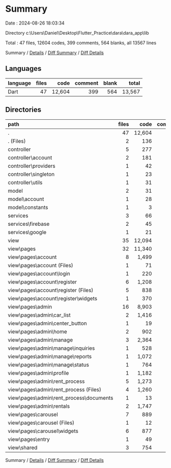 # Summary

Date : 2024-08-26 18:03:34

Directory c:\\Users\\Daniel\\Desktop\\Flutter_Practice\\dara\\dara_app\\lib

Total : 47 files,  12604 codes, 399 comments, 564 blanks, all 13567 lines

Summary / [Details](details.md) / [Diff Summary](diff.md) / [Diff Details](diff-details.md)

## Languages
| language | files | code | comment | blank | total |
| :--- | ---: | ---: | ---: | ---: | ---: |
| Dart | 47 | 12,604 | 399 | 564 | 13,567 |

## Directories
| path | files | code | comment | blank | total |
| :--- | ---: | ---: | ---: | ---: | ---: |
| . | 47 | 12,604 | 399 | 564 | 13,567 |
| . (Files) | 2 | 136 | 23 | 20 | 179 |
| controller | 5 | 277 | 21 | 36 | 334 |
| controller\\account | 2 | 181 | 9 | 14 | 204 |
| controller\\providers | 1 | 42 | 3 | 6 | 51 |
| controller\\singleton | 1 | 23 | 7 | 11 | 41 |
| controller\\utils | 1 | 31 | 2 | 5 | 38 |
| model | 2 | 31 | 0 | 2 | 33 |
| model\\account | 1 | 28 | 0 | 2 | 30 |
| model\\constants | 1 | 3 | 0 | 0 | 3 |
| services | 3 | 66 | 6 | 13 | 85 |
| services\\firebase | 2 | 45 | 6 | 8 | 59 |
| services\\google | 1 | 21 | 0 | 5 | 26 |
| view | 35 | 12,094 | 349 | 493 | 12,936 |
| view\\pages | 32 | 11,340 | 310 | 426 | 12,076 |
| view\\pages\\account | 8 | 1,499 | 111 | 125 | 1,735 |
| view\\pages\\account (Files) | 1 | 71 | 7 | 8 | 86 |
| view\\pages\\account\\login | 1 | 220 | 17 | 18 | 255 |
| view\\pages\\account\\register | 6 | 1,208 | 87 | 99 | 1,394 |
| view\\pages\\account\\register (Files) | 5 | 838 | 53 | 63 | 954 |
| view\\pages\\account\\register\\widgets | 1 | 370 | 34 | 36 | 440 |
| view\\pages\\admin | 16 | 8,903 | 187 | 258 | 9,348 |
| view\\pages\\admin\\car_list | 2 | 1,416 | 43 | 42 | 1,501 |
| view\\pages\\admin\\center_button | 1 | 19 | 0 | 3 | 22 |
| view\\pages\\admin\\home | 2 | 902 | 13 | 21 | 936 |
| view\\pages\\admin\\manage | 3 | 2,364 | 56 | 67 | 2,487 |
| view\\pages\\admin\\manage\\inquiries | 1 | 528 | 16 | 23 | 567 |
| view\\pages\\admin\\manage\\reports | 1 | 1,072 | 29 | 34 | 1,135 |
| view\\pages\\admin\\manage\\status | 1 | 764 | 11 | 10 | 785 |
| view\\pages\\admin\\profile | 1 | 1,182 | 28 | 25 | 1,235 |
| view\\pages\\admin\\rent_process | 5 | 1,273 | 15 | 50 | 1,338 |
| view\\pages\\admin\\rent_process (Files) | 4 | 1,260 | 15 | 47 | 1,322 |
| view\\pages\\admin\\rent_process\\documents | 1 | 13 | 0 | 3 | 16 |
| view\\pages\\admin\\rentals | 2 | 1,747 | 32 | 50 | 1,829 |
| view\\pages\\carousel | 7 | 889 | 12 | 33 | 934 |
| view\\pages\\carousel (Files) | 1 | 12 | 0 | 3 | 15 |
| view\\pages\\carousel\\widgets | 6 | 877 | 12 | 30 | 919 |
| view\\pages\\entry | 1 | 49 | 0 | 10 | 59 |
| view\\shared | 3 | 754 | 39 | 67 | 860 |

Summary / [Details](details.md) / [Diff Summary](diff.md) / [Diff Details](diff-details.md)
